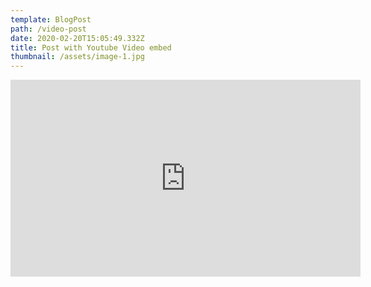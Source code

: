 ```yaml
---
template: BlogPost
path: /video-post
date: 2020-02-20T15:05:49.332Z
title: Post with Youtube Video embed
thumbnail: /assets/image-1.jpg
---
```

<iframe width="560" height="315" src="https://youtu.be/VfBfO_BujVU" frameborder="0" allow="accelerometer; autoplay; encrypted-media; gyroscope; picture-in-picture" allowfullscreen></iframe>
